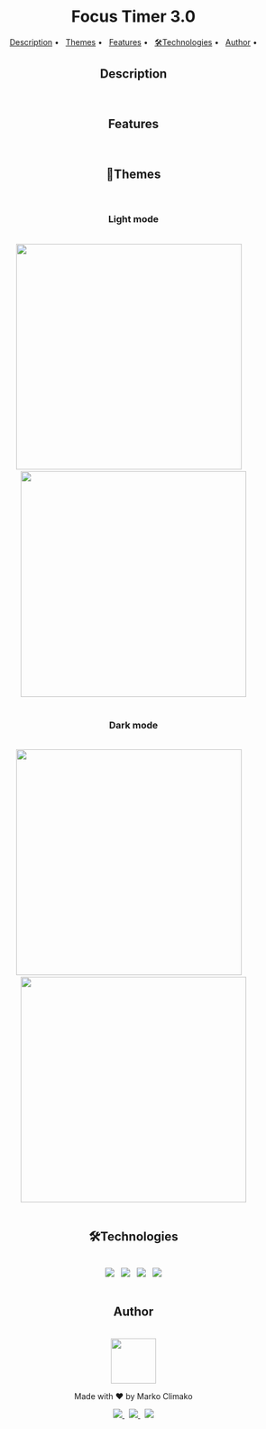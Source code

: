 <div align="center">
<h1> Focus Timer 3.0 </h1>

<p >
 <a href="#description">Description</a> •
 &nbsp;
 <a href="#themes">Themes</a> • 
 &nbsp;
 <a href="#features">Features</a> •
 &nbsp;
 <a href="#technologies">🛠Technologies</a> • 
 &nbsp;
 <a href="#author">Author</a> •
</p>

<section align="center">
    <h2 id="description">Description</h2>
</section>
<br>
<section align="center">
    <h2 id="features">Features</h2>
</section>
 <br>
<section align="center">
  <h2 id="themes">🎨Themes </h2>
  <br>
  <h3>Light mode</h3>
  <br>
  <section align="center">
  <img src="https://i.imgur.com/7vH3aDa.png" width="400">
  &nbsp;
  &nbsp;
  <img src="https://i.imgur.com/KsoOYNv.png" width="400">
  </section>
  <br>
  <h3>Dark mode</h3>
  <br>
 <section align="center">
  <img src="https://i.imgur.com/eIBIzNd.png" width="400">
  &nbsp;
  &nbsp;
  <img src="https://i.imgur.com/Ywdm9O5.png" width="400">
</section>
</section>

<br>

<section align="center">
<h2 id="technologies">🛠Technologies</h2>
 <br>
 <section align="center">
 <img src="https://img.shields.io/badge/HTML5-E34F26?style=for-the-badge&logo=html5&logoColor=white">
  &nbsp;
 <img src="https://img.shields.io/badge/CSS3-1572B6?style=for-the-badge&logo=css3&logoColor=white">
  &nbsp;
 <img src="https://img.shields.io/badge/JavaScript-F7DF1E?style=for-the-badge&logo=javascript&logoColor=black">
  &nbsp;
 <img src=" https://img.shields.io/badge/Figma-F24E1E?style=for-the-badge&logo=figma&logoColor=white">
 </section>
</section>

<br>
<section align="center">
  <h2 id="author">Author</h2>
  <br>
  <kbd>
 <img src="https://avatars.githubusercontent.com/u/95707510?s=400&u=a62c6ce3b65d7b805d3a341e4d95b6c5952eace5&v=4" width="80" >
  </kbd>
 <p>Made with ❤️ by Marko Climako </p>
 <section align="center">
      <a href="https://www.linkedin.com/in/markoclimako/" target="_blank">
        <img src="https://img.shields.io/badge/LinkedIn-0077B5?style=for-the-badge&logo=linkedin&logoColor=white">
      </a>
      &nbsp;
    <a href="mailto:mkclimako@gmail.com">
     <img src="https://img.shields.io/badge/Gmail-D14836?style=for-the-badge&logo=gmail&logoColor=white" >
    </a>
    &nbsp;
     <a href="https://www.instagram.com/mkclimako/" target="_blank">
      <img src="https://img.shields.io/badge/Instagram-E4405F?style=for-the-badge&logo=instagram&logoColor=white">
    </a>  
  </section>
</section>
</div>
